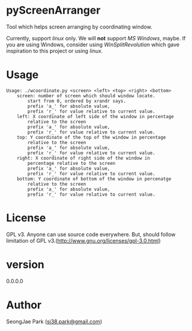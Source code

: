 # pyScreenArranger

Tool which helps screen arranging by coordinating window.

Currently, support _linux_ only. We will __not__ support _MS Windows_, maybe.
If you are using Windows, consider using _WinSplitRevolution_ which gave
inspiration to this project or using _linux_.

# Usage
```
Usage: ./wcoordinate.py <screen> <left> <top> <right> <bottom>
    screen: number of screen which should window locate.
        start from 0, ordered by xrandr says.
        prefix 'a_' for absolute value,
        prefix 'r_' for value relative to current value.
    left: X coordinate of left side of the window in percentage
        relative to the screen
        prefix 'a_' for absolute value,
        prefix 'r_' for value relative to current value.
    top: Y coordinate of the top of the window in percentage
        relative to the screen
        prefix 'a_' for absolute value,
        prefix 'r_' for value relative to current value.
    right: X coordinate of right side of the window in
        percentage relative to the screen
        prefix 'a_' for absolute value,
        prefix 'r_' for value relative to current value.
    bottom: Y coordinate of bottom of the window in percenatge
        relative to the screen
        prefix 'a_' for absolute value,
        prefix 'r_' for value relative to current value.
```

# License
GPL v3.
Anyone can use source code everywhere. But, should follow limitation of GPL
v3.(http://www.gnu.org/licenses/gpl-3.0.html)

# version
0.0.0.0

# Author
SeongJae Park (sj38.park@gmail.com)
